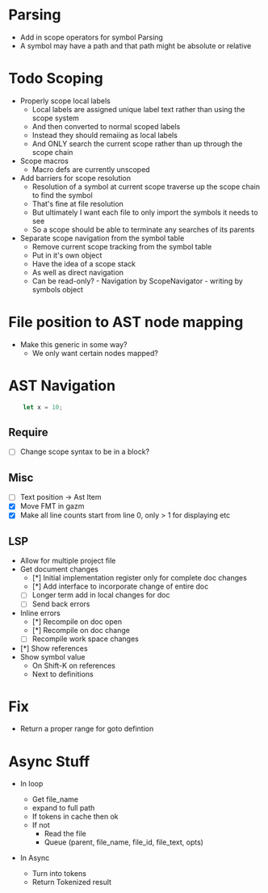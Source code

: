 # Parsing
* Add in scope operators for symbol Parsing
* A symbol may have a path and that path might be absolute or relative

# Todo Scoping
* Properly scope local labels
    * Local labels are assigned unique label text rather than using the scope system
    * And then converted to normal scoped labels
    * Instead they should remaiing as local labels
    * And ONLY search the current scope rather than up through the scope chain
* Scope macros
    * Macro defs are currently unscoped
* Add barriers for scope resolution
    * Resolution of a symbol at current scope traverse up the scope chain to find the symbol
    * That's fine at file resolution
    * But ultimately I want each file to only import the symbols it needs to see
    * So a scope should be able to terminate any searches of its parents
* Separate scope navigation from the symbol table
    * Remove current scope tracking from the symbol table
    * Put in it's own object
    * Have the idea of a scope stack
    * As well as direct navigation
    * Can be read-only? - Navigation by ScopeNavigator - writing by symbols object

# File position to AST node mapping
* Make this generic in some way?
    * We only want certain nodes mapped?

# AST Navigation
```rust
    let x = 10;
```
## Require
- [ ] Change scope syntax to be in a block?

## Misc
- [ ] Text position -> Ast Item
- [x] Move FMT in gazm
- [x] Make all line counts start from line 0, only > 1 for displaying etc

## LSP
* Allow for multiple project file
* Get document changes
    - [*] Initial implementation register only for complete doc changes
    - [*] Add interface to incorporate change of entire doc
    - [ ] Longer term add in local changes for doc
    - [ ] Send back errors

* Inline errors
    - [*] Recompile on doc open
    - [*] Recompile on doc change
    - [ ] Recompile work space changes

* [*] Show references
* Show symbol value
    * On Shift-K on references
    * Next to definitions

# Fix
* Return a proper range for goto defintion

# Async Stuff

* In loop
    * Get file_name
    * expand to full path
    * If tokens in cache then ok
    * If not
        * Read the file
        * Queue (parent, file_name, file_id, file_text, opts)

* In Async
    * Turn into tokens
    * Return Tokenized result


